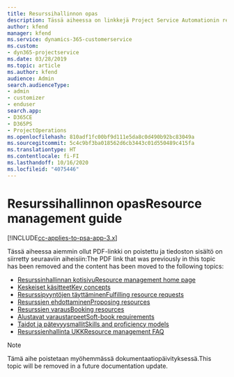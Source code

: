 ```yaml
---
title: Resurssihallinnon opas
description: Tässä aiheessa on linkkejä Project Service Automationin resurssien hallinnan tietoihin.
author: kfend
manager: kfend
ms.service: dynamics-365-customerservice
ms.custom:
- dyn365-projectservice
ms.date: 03/28/2019
ms.topic: article
ms.author: kfend
audience: Admin
search.audienceType:
- admin
- customizer
- enduser
search.app:
- D365CE
- D365PS
- ProjectOperations
ms.openlocfilehash: 810adf1fc00bf9d111e5da8c0d490b92bc83049a
ms.sourcegitcommit: 5c4c9bf3ba018562d6cb3443c01d550489c415fa
ms.translationtype: HT
ms.contentlocale: fi-FI
ms.lasthandoff: 10/16/2020
ms.locfileid: "4075446"
---
```

# <a name="resource-management-guide"></a><span data-ttu-id="a3d89-103">Resurssihallinnon opas</span><span class="sxs-lookup"><span data-stu-id="a3d89-103">Resource management guide</span></span>

[!INCLUDE[cc-applies-to-psa-app-3.x](../../includes/cc-applies-to-psa-app-3x.md)]

<span data-ttu-id="a3d89-104">Tässä aiheessa aiemmin ollut PDF-linkki on poistettu ja tiedoston sisältö on siirretty seuraaviin aiheisiin:</span><span class="sxs-lookup"><span data-stu-id="a3d89-104">The PDF link that was previously in this topic has been removed and the content has been moved to the following topics:</span></span>

- [<span data-ttu-id="a3d89-105">Resurssinhallinnan kotisivu</span><span class="sxs-lookup"><span data-stu-id="a3d89-105">Resource management home page</span></span>](../resource-management-home-page.md)
- [<span data-ttu-id="a3d89-106">Keskeiset käsitteet</span><span class="sxs-lookup"><span data-stu-id="a3d89-106">Key concepts</span></span>](../reports-key-concepts.md)
- [<span data-ttu-id="a3d89-107">Resurssipyyntöjen täyttäminen</span><span class="sxs-lookup"><span data-stu-id="a3d89-107">Fulfilling resource requests</span></span>](../resource-management-fulfill-requests.md)
- [<span data-ttu-id="a3d89-108">Resurssien ehdottaminen</span><span class="sxs-lookup"><span data-stu-id="a3d89-108">Proposing resources</span></span>](../resource-management-propose-resources.md)
- [<span data-ttu-id="a3d89-109">Resurssien varaus</span><span class="sxs-lookup"><span data-stu-id="a3d89-109">Booking resources</span></span>](../resource-management-book-resources-scheduleboard.md)
- [<span data-ttu-id="a3d89-110">Alustavat varaustarpeet</span><span class="sxs-lookup"><span data-stu-id="a3d89-110">Soft-book requirements</span></span>](../resource-management-softbook-requirements.md)
- [<span data-ttu-id="a3d89-111">Taidot ja pätevyysmallit</span><span class="sxs-lookup"><span data-stu-id="a3d89-111">Skills and proficiency models</span></span>](../resource-management-skills-proficiency.md)
- [<span data-ttu-id="a3d89-112">Resurssienhallinta UKK</span><span class="sxs-lookup"><span data-stu-id="a3d89-112">Resource management FAQ</span></span>](../resource-management-faq.md)

> [!NOTE]
> <span data-ttu-id="a3d89-113">Tämä aihe poistetaan myöhemmässä dokumentaatiopäivityksessä.</span><span class="sxs-lookup"><span data-stu-id="a3d89-113">This topic will be removed in a future documentation update.</span></span> 
